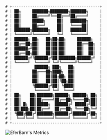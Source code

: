 ```js
# +---------------------------------------+
# | ██╗     ███████╗████████╗███████╗     |
# | ██║     ██╔════╝╚══██╔══╝██╔════╝     |
# | ██║     █████╗     ██║   ███████╗     |
# | ██║     ██╔══╝     ██║   ╚════██║     |
# | ███████╗███████╗   ██║   ███████║     |
# | ╚══════╝╚══════╝   ╚═╝   ╚══════╝     |
# | ██████╗ ██╗   ██╗██╗██╗     ██████╗   |
# | ██╔══██╗██║   ██║██║██║     ██╔══██╗  |
# | ██████╔╝██║   ██║██║██║     ██║  ██║  |
# | ██╔══██╗██║   ██║██║██║     ██║  ██║  |
# | ██████╔╝╚██████╔╝██║███████╗██████╔╝  |
# | ╚═════╝  ╚═════╝ ╚═╝╚══════╝╚═════╝   |
# |          ██████╗ ███╗   ██╗           |
# |         ██╔═══██╗████╗  ██║           |
# |         ██║   ██║██╔██╗ ██║           |
# |         ██║   ██║██║╚██╗██║           |
# |         ╚██████╔╝██║ ╚████║           |
# |          ╚═════╝ ╚═╝  ╚═══╝           |
# | ██╗    ██╗███████╗██████╗ ██████╗ ██╗ |
# | ██║    ██║██╔════╝██╔══██╗╚════██╗██║ |
# | ██║ █╗ ██║█████╗  ██████╔╝ █████╔╝██║ |
# | ██║███╗██║██╔══╝  ██╔══██╗ ╚═══██╗╚═╝ |
# | ╚███╔███╔╝███████╗██████╔╝██████╔╝██╗ |
# |  ╚══╝╚══╝ ╚══════╝╚═════╝ ╚═════╝ ╚═╝ |
# +---------------------------------------+
```

<!--
![EferBarn's Metrics](https://github-readme-stats.vercel.app/api?username=eferbarn&show_icons=true&theme=transparent&text_color=ffffff&title_color=ffffff&icon_color=ffffff)
-->
![EferBarn's Metrics](https://github-readme-stats.vercel.app/api?username=eferbarn&show_icons=true&hide=contribs,prs&cache_seconds=86400&theme=transparent&card_width=530px&rank_icon=github)
<!-- Automatic update -->
<!-- ![Metrics](https://metrics.lecoq.io/eferbarn?template=classic&isocalendar=1&languages=1&gists=1&isocalendar.duration=half-year&languages.limit=8&languages.threshold=0%25&languages.colors=github&languages.aliases=javascript%3A%20JS&languages.sections=most-used&languages.indepth=false&languages.analysis.timeout=15&languages.categories=markup%2C%20programming&languages.recent.categories=markup%2C%20programming&languages.recent.load=300&languages.recent.days=14&config.timezone=UTC)
-->

[comment]: <> (Take a look at https://metrics.lecoq.io/ to build your own metrics)


<!-- Manual update -->
<!--
![Metrics](https://raw.githubusercontent.com/eferbarn/eferbarn/main/Fri_Mar_11.svg)
-->

<!--
- Interested in cryptoCurrencies!
-->
